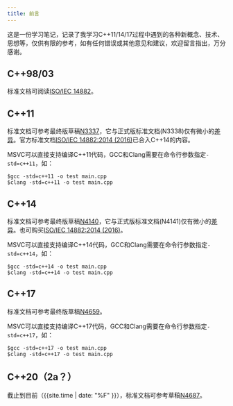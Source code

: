 ```yaml
---
title: 前言
---
```


这是一份学习笔记，记录了我学习C++11/14/17过程中遇到的各种新概念、技术、思想等，仅供有限的参考，如有任何错误或其他意见和建议，欢迎留言指出，万分感谢。

## C++98/03

标准文档可阅读[ISO/IEC 14882](http://cs.nyu.edu/courses/fall11/CSCI-GA.2110-003/documents/c++2003std.pdf)。

## C++11

标准文档可参考最终版草稿[N3337](http://www.open-std.org/jtc1/sc22/wg21/docs/papers/2012/n3337.pdf)，它与正式版标准文档(N3338)仅有微小的[差异](http://www.open-std.org/jtc1/sc22/wg21/docs/papers/2012/n3338.html)。官方标准文档[ISO/IEC 14882:2014 (2016)](https://webstore.ansi.org/RecordDetail.aspx?sku=INCITS/ISO/IEC+14882:2014+\(2016\))已合入C++14的内容。

MSVC可以直接支持编译C++11代码，GCC和Clang需要在命令行参数指定`-std=c++11`，如：

```shell
$gcc -std=c++11 -o test main.cpp
$clang -std=c++11 -o test main.cpp
```

## C++14

标准文档可参考最终版草稿[N4140](https://github.com/cplusplus/draft/blob/master/papers/n4140.pdf?raw=true)，它与正式版标准文档(N4141)仅有微小的[差异](https://github.com/cplusplus/draft/compare/n4140...n4141)。也可购买[ISO/IEC 14882:2014 (2016)](https://webstore.ansi.org/RecordDetail.aspx?sku=INCITS/ISO/IEC+14882:2014+\(2016\))。

MSVC可以直接支持编译C++14代码，GCC和Clang需要在命令行参数指定`-std=c++14`，如：

```shell
$gcc -std=c++14 -o test main.cpp
$clang -std=c++14 -o test main.cpp
```

## C++17

标准文档可参考最终版草稿[N4659](http://www.open-std.org/jtc1/sc22/wg21/docs/papers/2017/n4659.pdf)。

MSVC可以直接支持编译C++17代码，GCC和Clang需要在命令行参数指定`-std=c++17`，如：

```shell
$gcc -std=c++17 -o test main.cpp
$clang -std=c++17 -o test main.cpp
```

## C++20（2a？）

截止到目前（{{site.time | date: "%F" }}），标准文档可参考草稿[N4687](http://www.open-std.org/jtc1/sc22/wg21/docs/papers/2017/n4687.pdf)。
